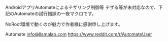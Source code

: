 AndroidアプリAutomateによるテザリング制御等
テザる等が未対応なので、下記のAutomateの試行錯誤の一夜マクロです。

NoRoot環境で動くのが魅力で作者様に感謝申し上げます。

Automate
info@llamalab.com
https://www.reddit.com/r/AutomateUser
